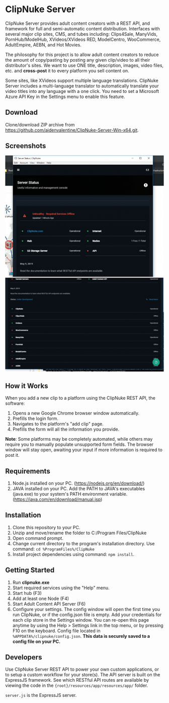 # ClipNuke Server
ClipNuke Server provides adult content creators with a REST API, and framework for full and semi-automatic content distribution. Interfaces with several major clip sites, CMS, and tubes including: Clips4Sale, ManyVids, PornHub/ModelHub, XVideos/XVideos RED, ModelCentro, WooCommerce, AdultEmpire, AEBN, and Hot Movies.

The philosophy for this project is to allow adult content creators to reduce the amount of copy/pasting by posting any given clip/video to all their distributor's sites. We want to use ONE title, description, images, video files, etc. and **cross-post** it to every platform you sell content on.

Some sites, like XVideos support multiple language translations. ClipNuke Server includes a multi-language translator to automatically translate your video titles into any language with a one click. You need to set a Microsoft Azure API Key in the Settings menu to enable this feature.

## Download
Clone/download ZIP archive from https://github.com/aidenvalentine/ClipNuke-Server-Win-x64.git.

## Screenshots
![Screenshot 1](/docs/images/clipnuke-screenshot-2.png)
![Screenshot 2](/docs/images/clipnuke-screenshot-3.png)

## How it Works

When you add a new clip to a platform using the ClipNuke REST API, the software:
1. Opens a new Google Chrome browser window automatically.
1. Prefills the login form.
1. Navigates to the platform's "add clip" page.
1. Prefills the form will all the information you provide.

**Note**: Some platforms may be completely automated, while others may require you to manually populate unsupported form fields. The browser window will stay open, awaiting your input if more information is required to post it.

## Requirements
1. Node.js installed on your PC. (https://nodejs.org/en/download/)
1. JAVA installed on your PC. Add the PATH to JAVA's executables (java.exe) to your system's PATH environment variable. (https://java.com/en/download/manual.jsp)

## Installation
1. Clone this repository to your PC.
1. Unzip and move/rename the folder to C:/Program Files/ClipNuke
1. Open command prompt.
1. Change current directory to the program's installation directory. Use command: `cd %ProgramFiles%/ClipNuke`
1. Install project dependencies using command: `npm install`.


## Getting Started
1. Run **clipnuke.exe**
1. Start required services using the "Help" menu.
  1. Start hub (F3)
  1. Add at least one Node (F4)
  1. Start Adult Content API Server (F6)
1. Configure your settings. The config window will open the first time you run ClipNuke, or if the config.json file is empty. Add your credentials for each clip store in the Settings window. You can re-open this page anytime by using the Help > Settings link in the top menu, or by pressing F10 on the keyboard. Config file located in `%APPDATA%/clipnuke/config.json`. __This data is securely saved to a config file on your PC.__

## Developers
Use ClipNuke Server REST API to power your own custom applications, or to setup a custom workflow for your store(s). The API server is built on the ExpressJS framework. See which RESTful API routes are available by viewing the code in the `{root}/resources/app/resources/app/` folder.

`server.js` is the ExpressJS server.

